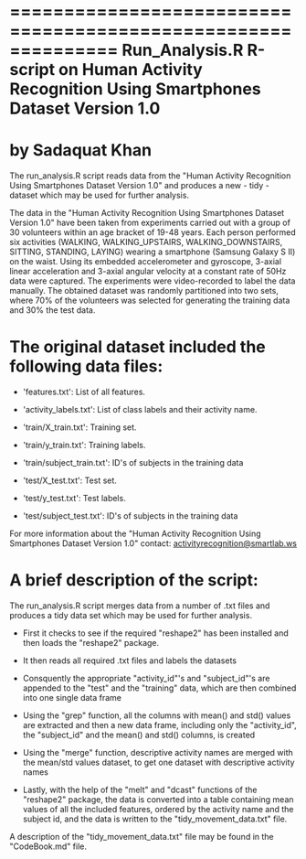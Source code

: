==============================================================
 Run_Analysis.R R-script 
 on
 Human Activity Recognition Using Smartphones Dataset
 Version 1.0
 ==============================================================
 by Sadaquat Khan
 ==============================================================
 
 The run_analysis.R script reads data from the "Human Activity Recognition Using Smartphones Dataset Version 1.0" and produces a new - tidy - dataset which may be used for further analysis.
 
 The data in the "Human Activity Recognition Using Smartphones Dataset Version 1.0" have been taken from experiments carried out with a group of 30 volunteers within an age bracket of 19-48 years. Each person performed six activities (WALKING, WALKING_UPSTAIRS, WALKING_DOWNSTAIRS, SITTING, STANDING, LAYING) wearing a smartphone (Samsung Galaxy S II) on the waist. Using its embedded accelerometer and gyroscope, 3-axial linear acceleration and 3-axial angular velocity at a constant rate of 50Hz data were captured. The experiments were video-recorded to label the data manually. The obtained dataset was randomly partitioned into two sets, where 70% of the volunteers was selected for generating the training data and 30% the test data. 
 
 
 The original dataset included the following data files:
 =======================================================
 - 'features.txt': List of all features.
 
 - 'activity_labels.txt': List of class labels and their activity name.
 
 - 'train/X_train.txt': Training set.
 
 - 'train/y_train.txt': Training labels.
 
 - 'train/subject_train.txt': ID's of subjects in the training data
 
 - 'test/X_test.txt': Test set.
 
 - 'test/y_test.txt': Test labels.
 
 - 'test/subject_test.txt': ID's of subjects in the training data
 
 For more information about the "Human Activity Recognition Using Smartphones Dataset Version 1.0" contact: activityrecognition@smartlab.ws
 
 
 A brief description of the script:
 ==================================
 The run_analysis.R script merges data from a number of .txt files and produces a tidy data set which may be used for further analysis.
 
 - First it checks to see if the required "reshape2" has been installed and then loads the "reshape2" package.
 
 - It then reads all required .txt files and labels the datasets
 
 - Consquently the appropriate "activity_id"'s and "subject_id"'s are appended to the "test" and the "training" data, which are then combined into one single data frame
 
 - Using the "grep" function, all the columns with mean() and std() values are extracted and then a new data frame, including only the "activity_id", the "subject_id" and the mean() and std() columns, is created    
 
 - Using the "merge" function, descriptive activity names are merged with the mean/std values dataset, to get one dataset with descriptive activity names
 
 - Lastly, with the help of the "melt" and "dcast" functions of the "reshape2" package, the data is converted into a table containing mean values of all the included features, ordered by the activity name and the subject id, and the data is written to the "tidy_movement_data.txt" file.
 
 A description of the "tidy_movement_data.txt" file may be found in the "CodeBook.md" file. 
 
 